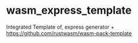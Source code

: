# wasm_express_template
Integrated Template of, express generator + https://github.com/rustwasm/wasm-pack-template
